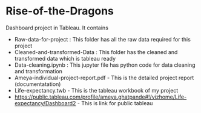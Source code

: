 # Rise-of-the-Dragons

Dashboard project in Tableau. It contains

- Raw-data-for-project : This folder has all the raw data required for this project
- Cleaned-and-transformed-Data : This folder has the cleaned and transformed data which is tableau ready
- Data-cleaning.ipynb : This jupyter file has python code for data cleaning and transformation
- Ameya-individual-project-report.pdf - This is the detailed project report (documentatation)
- Life-expectancy.twb - This is the tableau workbook of my project
- https://public.tableau.com/profile/ameya.ghatpande#!/vizhome/Life-expectancy/Dashboard2 - This is link for public tableau
